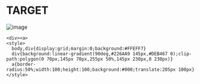 # TARGET

![image](https://github.com/user-attachments/assets/66b946ae-5a81-48fd-ab13-146aeab23458)

```
<div><a>
<style>
  body,div{display:grid;margin:0;background:#FFEFF7}
  div{background:linear-gradient(90deg,#226AA9 145px,#DEB467 0);clip-path:polygon(0 70px,145px 70px,255px 50%,145px 230px,0 230px)}
  a{border-radius:50%;width:100;height:100;background:#000;translate:205px 100px}
</style>
```
